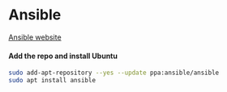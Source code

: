 # Ansible 
[Ansible website](www.ansible.com)

#### Add the repo and install Ubuntu
``` bash
sudo add-apt-repository --yes --update ppa:ansible/ansible
sudo apt install ansible
```